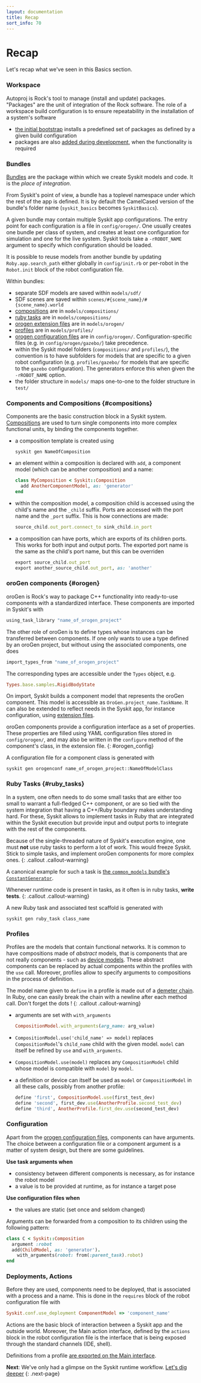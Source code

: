 ```yaml
---
layout: documentation
title: Recap
sort_info: 70
---
```


# Recap

Let's recap what we've seen in this Basics section.

### Workspace

Autoproj is Rock's tool to manage (install and update) packages. "Packages" are the unit
of integration of the Rock software. The role of a workspace build
configuration is to ensure repeatability in the installation of a system's
software

- [the initial bootstrap](installation.html) installs a predefined set of
  packages as defined by a given build configuration
- packages are also [added during development](composition.html#add_package),
  when the functionality is required

### Bundles

[Bundles](getting_started.html) are the package within which we create Syskit models and code. It is the _place of integration_.

From Syskit's point of view, a bundle has a toplevel namespace under which the rest of the app is defined. It is by default the CamelCased version of the bundle's folder name (`syskit_basics` becomes `SyskitBasics`).

A given bundle may contain multiple Syskit app configurations. The entry point
for each configuration is a file in `config/orogen/`. One usually creates one
bundle per class of system, and creates at least one configuration for
simulation and one for the live system. Syskit tools take a `-rROBOT_NAME`
argument to specify which configuration should be loaded.

It is possible to reuse models from another bundle by updating `Roby.app.search_path`
either globally in `config/init.rb` or per-robot in the `Robot.init` block of the robot
configuration file.

Within bundles:

- separate SDF models are saved within `models/sdf/`
- SDF scenes are saved within `scenes/#{scene_name}/#{scene_name}.world`
- [compositions](#compositions) are in `models/compositions/`
- [ruby tasks](#ruby_tasks) are in `models/compositions/`
- [orogen extension files](#orogen) are in `models/orogen/`
- [profiles](#profiles) are in `models/profiles/`
- [orogen configuration files](#orogen_config) are in `config/orogen/`.
  Configuration-specific files (e.g. in `config/orogen/gazebo/`) take precedence.
- within the Syskit model folders (`compositions/` and `profiles/`), the convention
  is to have subfolders for models that are specific to a given robot configuration
  (e.g. `profiles/gazebo/` for models that are specific to the `gazebo` configuration).
  The generators enforce this when given the `-rROBOT_NAME` option.
- the folder structure in `models/` maps one-to-one to the folder structure in `test/`

### Components and Compositions {#compositions}

Components are the basic construction block in a Syskit system.
[Compositions](composition.html) are used to turn single components into
more complex functional units, by binding the components together.

- a composition template is created using

  ~~~
  syskit gen NameOfComposition
  ~~~
- an element within a composition is declared with `add`, a component model
  (which can be another composition) and a name:

  ~~~ruby
  class MyComposition < Syskit::Composition
    add AnotherComponentModel, as: 'generator'
  end
  ~~~
- within the composition model, a composition child is accessed using the
  child's name and the `_child` suffix. Ports are accessed with the port name and
  the `_port` suffix. This is how connections are made:

  ~~~ruby
  source_child.out_port.connect_to sink_child.in_port
  ~~~
- a composition can have ports, which are exports of its children ports. This works
  for both input and output ports. The exported port name is the same as the child's
  port name, but this can be overriden

  ~~~ruby
  export source_child.out_port
  export another_source_child.out_port, as: 'another'
  ~~~

### oroGen components {#orogen}

oroGen is Rock's way to package C++ functionality into ready-to-use components with
a standardized interface. These components are imported in Syskit's with

~~~ruby
using_task_library "name_of_orogen_project"
~~~

The other role of oroGen is to define types whose instances can be transferred
between components. If one only wants to use a type defined by an oroGen
project, but without using the associated components, one does

~~~ruby
import_types_from "name_of_orogen_project"
~~~

The corresponding types are accessible under the `Types` object, e.g.

~~~ruby
Types.base.samples.RigidBodyState
~~~

On import, Syskit builds a component model that represents the oroGen
component. This model is accessible as `OroGen.project_name.TaskName`. It can
also be extended to reflect needs in the Syskit app, for instance
configuration, using [extension files](deployment.html#orogen_extension_files).

oroGen components provide a configuration interface as a set of properties.
These properties are filled using YAML configuration files stored in
`config/orogen/`, and may also be written in the `configure` method of the
component's class, in the extension file.
{: #orogen_config}

A configuration file for a component class is generated with

~~~
syskit gen orogenconf name_of_orogen_project::NameOfModelClass
~~~

### Ruby Tasks {#ruby_tasks}

In a system, one often needs to do some small tasks that are either too small
to warrant a full-fledged C++ component, or are so tied with the system integration
that having a C++/Ruby boundary makes understanding hard. For these, Syskit
allows to implement tasks in Ruby that are integrated within the Syskit
execution but provide input and output ports to integrate with the rest of the
components.

Because of the single-threaded nature of Syskit's execution engine, one must
**not** use ruby tasks to perform a lot of work. This would freeze Syskit.
Stick to simple tasks, and implement oroGen components for more complex ones.
{: .callout .callout-warning}

A canonical example for such a task is [the `common_models` bundle's `ConstantGenerator`](constant_generator.html).

Whenever runtime code is present in tasks, as it often is in ruby tasks,
**write tests**.
{: .callout .callout-warning}

A new Ruby task and associated test scaffold is generated with

~~~
syskit gen ruby_task class_name
~~~

### Profiles

Profiles are the models that contain functional networks. It is common to have
compositions made of _abstract_ models, that is components that are not really
components - such as [device models](devices.html). These abstract components
can be replaced by actual components within the profiles with the `use` call.
Moreover, profiles allow to specify arguments to compositions in the process
of definition.

The model name given to `define` in a profile is made out of a [demeter
chain](https://martinfowler.com/bliki/FluentInterface.html). In Ruby, one can
easily break the chain with a newline after each method call. Don't forget the
dots !
{: .callout .callout-warning}

- arguments are set with `with_arguments`

  ~~~ruby
  CompositionModel.with_arguments(arg_name: arg_value)
  ~~~

- `CompositionModel.use('child_name' => model)` replaces `CompositionModel`'s
  `child_name` child with the given model. `model` can itself be refined by `use`
  and `with_arguments`.
- `CompositionModel.use(model)` replaces any `CompositionModel`
  child whose model is compatible with `model` by `model`. 
- a definition or device can itself be used as `model` or `CompositionModel` in
  all these calls, possibly from another profile:

  ~~~ruby
  define 'first', CompositionModel.use(first_test_dev)
  define 'second', first_dev.use(AnotherProfile.second_test_dev)
  define 'third', AnotherProfile.first_dev.use(second_test_dev)
  ~~~

### Configuration

Apart from the [orogen configuration files](#orogen_config), components can have arguments.
The choice between a configuration file or a component argument is a matter of system design,
but there are some guidelines.

**Use task arguments when**

- consistency between different components is necessary, as for instance the robot model
- a value is to be provided at runtime, as for instance a target pose

**Use configuration files when**

- the values are static (set once and seldom changed)

Arguments can be forwarded from a composition to its children using the following pattern:

~~~ruby
class C < Syskit::Composition
  argument :robot
  add(ChildModel, as: 'generator').
    with_arguments(robot: from(:parent_task).robot)
end
~~~

### Deployments, Actions

Before they are used, components need to be deployed, that is associated with a
process and a name. This is done in the `requires` block of the robot
configuration file with

~~~ruby
Syskit.conf.use_deployment ComponentModel => 'component_name'
~~~

Actions are the basic block of interaction between a Syskit app and the outside
world.  Moreover, the Main action interface, defined by the `actions` block in
the robot configuration file is the interface that is being exposed through the
standard channels (IDE, shell).

Definitions from a profile [are exported on the Main interface](deployment.html#main).

**Next**: We've only had a glimpse on the Syskit runtime workflow. [Let's dig deeper](../runtime_overview/index.html)
{: .next-page}

